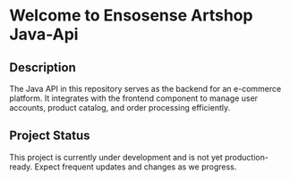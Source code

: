 # Welcome to Ensosense Artshop Java-Api

## Description
The Java API in this repository serves as the backend for an e-commerce platform. It integrates with the frontend component to manage user accounts, product catalog, and order processing efficiently.

## Project Status
This project is currently under development and is not yet production-ready. Expect frequent updates and changes as we progress.
